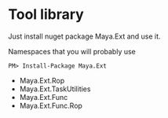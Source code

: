 # Tool library

Just install nuget package Maya.Ext and use it.

Namespaces that you will probably use

```
PM> Install-Package Maya.Ext
```

- Maya.Ext.Rop
- Maya.Ext.TaskUtilities
- Maya.Ext.Func
- Maya.Ext.Func.Rop